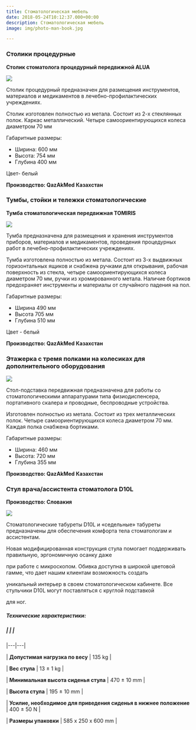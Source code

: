 ```yaml
---
title: Стоматологическая мебель
date: 2018-05-24T10:12:37.000+00:00
description: Стоматологическая мебель
image: img/photo-man-book.jpg

---
```

### Столики процедурные

**Столик стоматолога процедурный передвижной ALUA**

![](/uploads/31760a92-8e70-4665-9bbf-69d7d1696dc2.jpg)

Столик процедурный предназначен для размещения инструментов, материалов и медикаментов в лечебно-профилактических учреждениях.

Столик изготовлен полностью из метала. Состоит из 2-х стеклянных полок. Каркас металлический. Четыре самоориентирующихся колеса диаметром 70 мм

Габаритные размеры:

* Ширина: 600 мм
* Высота: 754 мм
* Глубина 400 мм

Цвет- белый

**Производство: QazAkMed Казахстан**

### Тумбы, стойки и тележки стоматологические

**Тумба стоматологическая передвижная TOMIRIS**

![](/uploads/7d29f21e-11cb-429b-9a70-f486d5a577d7.jpg)

Тумба предназначена для размещения и хранения инструментов приборов, материалов и медикаментов, проведения процедурных работ в лечебно-профилактических учреждениях.

Тумба изготовлена полностью из метала. Состоит из 3-х выдвижных горизонтальных ящиков и снабжена ручками для открывания, рабочая поверхность из стекла, четыре самоориентирующихся колеса диаметром 70 мм, ручки из хромированного метала. Наличие бортиков предохраняет инструменты и материалы от случайного падения на пол. 

Габаритные размеры:

* Ширина 490 мм
* Высота 705 мм
* Глубина 510 мм

Цвет - белый

**Производство: QazAkMed Казахстан**

### Этажерка с тремя полками на колесиках для дополнительного оборудования

![](/uploads/46363a00-f9f0-42d0-93b5-068753c243d4.jpg)

Стол-подставка передвижная предназначена для работы со стоматологическими аппаратурами типа физиодиспенсера, портативного скалера и проводные, беспроводные устройства.  
  
Изготовлен полностью из метала. Состоит из трех металлических полок. Четыре самоориентирующихся колеса диаметром 70 мм. Каждая полка снабжена бортиками.

Габаритные размеры:

* Ширина: 460 мм
* Высота: 720 мм
* Глубина 355 мм

**Производство: QazAkMed Казахстан**

### Стул врача/ассистента стоматолога D10L

**Производство: Словакия**

![](/uploads/stool-6-1110x720.jpg)

Стоматологические табуреты D10L и «седельные» табуреты предназначены для обеспечения комфорта тела стоматологам и ассистентам.

Новая модифицированная конструкция стула помогает поддерживать правильную, эргономичную осанку даже

при работе с микроскопом. Обивка доступна в широкой цветовой гамме, что дает нашим клиентам возможность создать

уникальный интерьер в своем стоматологическом кабинете. Все стульчики D10L могут поставляться с круглой подставкой

для ног.

##### Технические характеристики:

##### |   |   |

|---|---|

| **Допустимая нагрузка по весу**   | 135 kg  |

| **Вес стула**  | 13 ± 1 kg  |

| **Минимальная высота сиденья стула**  | 470 ± 10 mm  |

| **Высота стула**  | 195 ± 10 mm  |

| **Усилие, необходимое для приведения сиденья в нижнее положение**  | 400 ± 50 N  |

| **Размеры упаковки**  | 585 x 250 x 600 mm  |